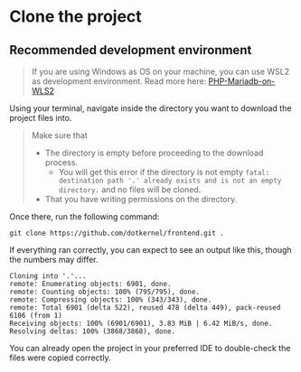 # Clone the project

## Recommended development environment

> If you are using Windows as OS on your machine, you can use WSL2 as development environment.
> Read more here: [PHP-Mariadb-on-WLS2](https://www.dotkernel.com/php-development/almalinux-9-in-wsl2-install-php-apache-mariadb-composer-phpmyadmin/)

Using your terminal, navigate inside the directory you want to download the project files into.

> Make sure that
>
> - The directory is empty before proceeding to the download process.
>     - You will get this error if the directory is not empty `fatal: destination path '.' already exists and is not an empty directory.` and no files will be cloned.
> - That you have writing permissions on the directory.

Once there, run the following command:

```shell
git clone https://github.com/dotkernel/frontend.git .
```

If everything ran correctly, you can expect to see an output like this, though the numbers may differ.

```shell
Cloning into '.'...
remote: Enumerating objects: 6901, done.
remote: Counting objects: 100% (795/795), done.
remote: Compressing objects: 100% (343/343), done.
remote: Total 6901 (delta 522), reused 478 (delta 449), pack-reused 6106 (from 1)
Receiving objects: 100% (6901/6901), 3.83 MiB | 6.42 MiB/s, done.
Resolving deltas: 100% (3868/3868), done.
```

You can already open the project in your preferred IDE to double-check the files were copied correctly.
